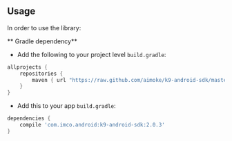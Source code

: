 Usage
-----

In order to use the library:

** Gradle dependency** 

  -  Add the following to your project level `build.gradle`:
 
```gradle
allprojects {
	repositories {
		maven { url "https://raw.github.com/aimoke/k9-android-sdk/master" }
	}
}
```
  -  Add this to your app `build.gradle`:
 
```gradle
dependencies {
	compile 'com.imco.android:k9-android-sdk:2.0.3'
}
```
